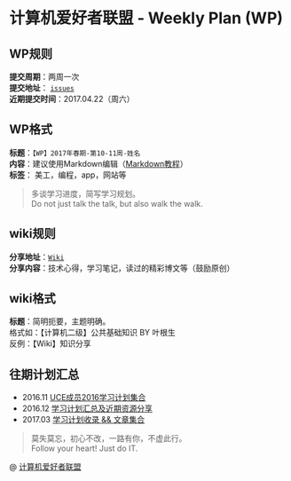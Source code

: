 # 计算机爱好者联盟 - Weekly Plan (WP)  

## WP规则  
**提交周期**：两周一次  
**提交地址**： [`issues`](https://github.com/UCE-group/weekly-plan/issues)  
**近期提交时间**：2017.04.22（周六）  

## WP格式   
**标题**：`【WP】2017年春期-第10-11周-姓名`  
**内容**：建议使用Markdown编辑（[Markdown教程](http://www.markdowntutorial.com/)）  
**标签**： 美工，编程，app，网站等  

> 多谈学习进度，简写学习规划。  
> Do not just talk the talk, but also walk the walk.  

## wiki规则  
**分享地址**：[`Wiki`](https://github.com/UCE-group/weekly-plan/wiki)  
**分享内容**：技术心得，学习笔记，读过的精彩博文等（鼓励原创）  

## wiki格式  
**标题**：简明扼要，主题明确。  
格式如：【计算机二级】公共基础知识 BY 叶根生  
反例：【Wiki】知识分享  

## 往期计划汇总  
* 2016.11 [UCE成员2016学习计划集合](https://www.zybuluo.com/diyer22/note/372766)  
* 2016.12 [学习计划汇总及近期资源分享](https://www.zybuluo.com/0xl2oot/note/580249)  
* 2017.03 [学习计划收录 && 文章集合](https://www.zybuluo.com/0xl2oot/note/673864)  

> 莫失莫忘，初心不改，一路有你，不虚此行。  
> Follow your heart! Just do IT.  

@ [计算机爱好者联盟](http://www.buctuce.com)
